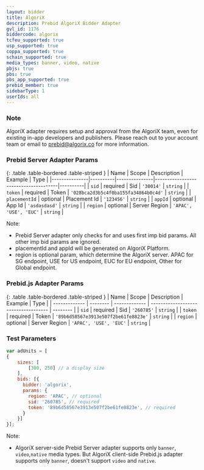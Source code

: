 ```yaml
---
layout: bidder
title: AlgoriX
description: Prebid AlgoriX Bidder Adapter
gvl_id: 1176
biddercode: algorix
tcfeu_supported: true
usp_supported: true
coppa_supported: true
schain_supported: true
media_types: banner, video, native
pbjs: true
pbs: true
pbs_app_supported: true
prebid_member: true
sidebarType: 1
userIds: all
---
```


### Note

AlgoriX adapter requires setup and approval from the AlgoriX team, even for existing in-app developers and publishers. Please reach out to your account team or email to <prebid@algorix.co> for more information.

### Prebid Server Adapter Params

{: .table .table-bordered .table-striped }
| Name          | Scope    | Description   | Example                              | Type     |
|---------------|----------|---------------|--------------------------------------|----------|
| `sid`         | required | Sid           | `'30014'`                            | `string` |
| `token`       | required | Token         | `'028bca2d3b5c4f0ba155fa34864b0c4d'` | `string` |
| `placementId` | optional | Placement Id  | `'123456'`                           | `string` |
| `appId`       | optional | App Id        | `'asdasdasd'`                        | `string` |
| `region`      | optional | Server Region | `'APAC', 'USE', 'EUC'`               | `string` |

Note:

* Prebid Server adapter only checks for and uses first imp bid params. All other imp bid params are ignored.
* placementId and appId will be generated on AlgoriX Platform.
* region is optional param, which determine the AlgoriX server. APAC for SG endpoint, USE for US endpoint, EUC for EU endpoint, Other for Global endpoint.

### Prebid.js Adapter Params

{: .table .table-bordered .table-striped }
| Name          | Scope    | Description   | Example                              | Type     |
| ------------- | -------- | ------------- | ------------------------------------ | -------- |
| `sid`         | required | Sid           | `'260785'`                           | `string` |
| `token`       | required | Token         | `'89b6d58567e3913e507f2be61fe8823e'` | `string` |
| `region`      | optional | Server Region | `'APAC', 'USE', 'EUC'`               | `string` |

### Test Parameters

```javascript
var adUnits = [
{
    sizes: [
        [300, 250] // a display size
    ],     
    bids: [{
      bidder: 'algorix',
      params: {
        region: 'APAC', // optional
        sid: '260785', // required
        token: '89b6d58567e3913e507f2be61fe8823e', // required
      }
    }]
}];
```

Note:

* AlgoriX server-side Prebid Server adapter supports only `banner`, `video`,`native` media types. But AlgoriX client-side Prebid.js adapter supports only `banner`, doesn't support `video` and `native`.
